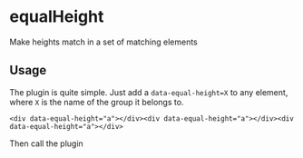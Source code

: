equalHeight
===========

 Make heights match in a set of matching elements
 
 ## Usage
 
The plugin is quite simple. Just add a `data-equal-height=X` to any element, where `X` is the name of the group it belongs to. 

`<div data-equal-height="a"></div><div data-equal-height="a"></div><div data-equal-height="a"></div>`

Then call the plugin 
 


 
 
